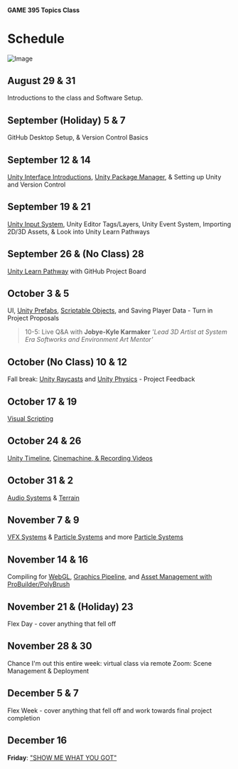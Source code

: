 #### GAME 395 Topics Class

# Schedule

![Image](./Images/PorcupineLoot-01.png)

## August 29 & 31

Introductions to the class and Software Setup.

## September (Holiday) 5 & 7

GitHub Desktop Setup, & Version Control Basics

## September 12 & 14

[Unity Interface Introductions](https://learn.unity.com/pathway/unity-essentials), [Unity Package Manager](https://learn.unity.com/tutorial/the-package-manager#5f6060d2edbc2a001ee93971), & Setting up Unity and Version Control

## September 19 & 21

[Unity Input System](https://learn.unity.com/project/using-the-input-system-in-unity), Unity Editor Tags/Layers, Unity Event System, Importing 2D/3D Assets, & Look into Unity Learn Pathways

## September 26 & (No Class) 28

[Unity Learn Pathway](https://learn.unity.com/pathways) with GitHub Project Board

## October 3 & 5

UI, [Unity Prefabs](https://learn.unity.com/tutorial/introduction-to-nested-prefabs), [Scriptable Objects](https://learn.unity.com/tutorial/introduction-to-scriptable-objects), and Saving Player Data - Turn in Project Proposals
>10-5: Live Q&A with **Jobye-Kyle Karmaker** *'Lead 3D Artist at System Era Softworks and Environment Art Mentor'*

## October (No Class) 10 & 12

Fall break: [Unity Raycasts](https://learn.unity.com/tutorial/karting-mod-smart-karts-training-guide) and [Unity Physics](https://learn.unity.com/tutorial/intro-to-the-unity-physics-engine-2019-3) - Project Feedback

## October 17 & 19

[Visual Scripting](https://learn.unity.com/project/visual-scripting-application-clive-the-cat-s-visual-crypting)

## October 24 & 26

[Unity Timeline](https://learn.unity.com/tutorial/introduction-to-timeline-2019-3), [Cinemachine, & Recording Videos](https://learn.unity.com/project/cutscenes-and-trailers-with-timeline-and-cinemachine)

## October 31 & 2

[Audio Systems](https://learn.unity.com/project/creative-core-audio) & [Terrain](https://learn.unity.com/project/introduction-to-terrain-editor)

## November 7 & 9

[VFX Systems](https://learn.unity.com/tutorial/september-21-vfx-graph#) & [Particle Systems](https://learn.unity.com/project/creative-core-vfx) and more [Particle Systems](https://learn.unity.com/project/getting-started-with-particle-systems)

## November 14 & 16

Compiling for [WebGL](https://learn.unity.com/tutorial/creating-and-publishing-webgl-builds/?tab=overview#), [Graphics Pipeline](https://learn.unity.com/project/up-and-running-with-urp), and [Asset Management with ProBuilder/PolyBrush](https://learn.unity.com/project/asset-management-with-fbx-exporter-probuilder-and-polybrush)

## November 21 & (Holiday) 23

Flex Day - cover anything that fell off

## November 28 & 30

Chance I'm out this entire week: virtual class via remote Zoom: Scene Management & Deployment

## December 5 & 7

Flex Week - cover anything that fell off and work towards final project completion

## December 16

**Friday**: ["SHOW ME WHAT YOU GOT"](https://www.youtube.com/watch?v=m1fZ7Ap6ebs)
